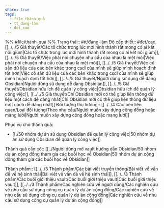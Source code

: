 ```yaml
---
share: true
tags:
  - file_thành-quả
  - tt_đang-làm
  - đct_cao
---
```


%%
#file/thành-quả
%%
Trạng thái:: #tt/đang-làm
Độ cấp thiết:: #đct/cao, [[../../5 Giả thuyết/Các tổ chức trong lúc mới hình thành rất mong có ai kết nối giùm|Các tổ chức trong lúc mới hình thành rất mong có ai kết nối giùm]], [[../../5 Giả thuyết/Việc phải nói chuyện nhu cầu của nhau là mệt mỏi|Việc phải nói chuyện nhu cầu của nhau là mệt mỏi]], [[../../5 Giả thuyết/Việc có sẵn dữ liệu của các bên khác trong csdl của mình sẽ giúp mình hoạch định tốt hơn|Việc có sẵn dữ liệu của các bên khác trong csdl của mình sẽ giúp mình hoạch định tốt hơn]], [[../../5 Giả thuyết/Người dùng sử dụng dễ dàng Obsidian|Người dùng sử dụng dễ dàng Obsidian]], [[../../5 Giả thuyết/Obsidian hữu ích để quản lý công việc|Obsidian hữu ích để quản lý công việc]], [[../../5 Giả thuyết/Chỉ Obsidian mới có thể giúp liên thông dữ liệu một cách dễ dàng nhất|Chỉ Obsidian mới có thể giúp liên thông dữ liệu một cách dễ dàng nhất]]
Đối tượng thụ hưởng:: [[../../4 Các bên liên quan/Loại đối tượng/Theo nhu cầu/Người muốn xây dựng cộng đồng hoặc mạng lưới|Người muốn xây dựng cộng đồng hoặc mạng lưới]]

Phục vụ cho thành quả:
- [[./50 nhóm dự án sử dụng Obsidian để quản lý công việc|50 nhóm dự án sử dụng Obsidian để quản lý công việc]]

Thành quả cần có:: [[../Người dùng mở vault hướng dẫn Obsidian/50 nhóm dự án cộng đồng tham gia các buổi học về Obsidian|50 nhóm dự án cộng đồng tham gia các buổi học về Obsidian]]


Thành phẩm:: [[../../3 Thành phẩm/Các bài viết truyền thông/Bài viết về vấn đề về hệ sinh thái|Bài viết về vấn đề về hệ sinh thái]], [[../../3 Thành phẩm/Các buổi giới thiệu vault/Các buổi giới thiệu vault|Các buổi giới thiệu vault]], [[../../3 Thành phẩm/Các nghiên cứu về người dùng/Các nghiên cứu về nhu cầu sử dụng công cụ quản lý dự án cộng đồng/Các nghiên cứu về nhu cầu sử dụng công cụ quản lý dự án cộng đồng|Các nghiên cứu về nhu cầu sử dụng công cụ quản lý dự án cộng đồng]]
